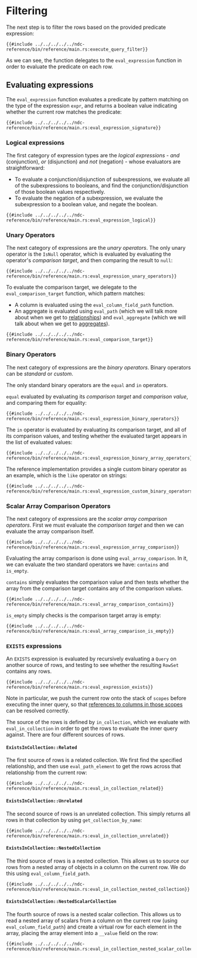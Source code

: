 # Filtering

The next step is to filter the rows based on the provided predicate expression:

```rust,no_run,noplayground
{{#include ../../../../../ndc-reference/bin/reference/main.rs:execute_query_filter}}
```

As we can see, the function delegates to the `eval_expression` function in order to evaluate the predicate on each row.

## Evaluating expressions

The `eval_expression` function evaluates a predicate by pattern matching on the type of the expression `expr`, and returns a boolean value indicating whether the current row matches the predicate:

```rust,no_run,noplayground
{{#include ../../../../../ndc-reference/bin/reference/main.rs:eval_expression_signature}}
```

### Logical expressions

The first category of expression types are the _logical expressions_ - _and_ (conjunction), _or_ (disjunction) and _not_ (negation) - whose evaluators are straightforward:

- To evaluate a conjunction/disjunction of subexpressions, we evaluate all of the subexpressions to booleans, and find the conjunction/disjunction of those boolean values respectively.
- To evaluate the negation of a subexpression, we evaluate the subexpression to a boolean value, and negate the boolean.

```rust,no_run,noplayground
{{#include ../../../../../ndc-reference/bin/reference/main.rs:eval_expression_logical}}
```

### Unary Operators

The next category of expressions are the _unary operators_. The only unary operator is the `IsNull` operator, which is evaluated by evaluating the operator's _comparison target_, and then comparing the result to `null`:

```rust,no_run,noplayground
{{#include ../../../../../ndc-reference/bin/reference/main.rs:eval_expression_unary_operators}}
```

To evaluate the comparison target, we delegate to the `eval_comparison_target` function, which pattern matches:

- A column is evaluated using the `eval_column_field_path` function.
- An aggregate is evaluated using `eval_path` (which we will talk more about when we get to [relationships](./relationships.md)) and `eval_aggregate` (which we will talk about when we get to [aggregates](./aggregates.md)).

```rust,no_run,noplayground
{{#include ../../../../../ndc-reference/bin/reference/main.rs:eval_comparison_target}}
```

### Binary Operators

The next category of expressions are the _binary operators_. Binary operators can be _standard_ or _custom_.

The only standard binary operators are the `equal` and `in` operators.

`equal` evaluated by evaluating its _comparison target_ and _comparison value_, and comparing them for equality:

```rust,no_run,noplayground
{{#include ../../../../../ndc-reference/bin/reference/main.rs:eval_expression_binary_operators}}
```

The `in` operator is evaluated by evaluating its comparison target, and all of its comparison values, and testing whether the evaluated target appears in the list of evaluated values:

```rust,no_run,noplayground
{{#include ../../../../../ndc-reference/bin/reference/main.rs:eval_expression_binary_array_operators}}
```

The reference implementation provides a single custom binary operator as an example, which is the `like` operator on strings:

```rust,no_run,noplayground
{{#include ../../../../../ndc-reference/bin/reference/main.rs:eval_expression_custom_binary_operators}}
```

### Scalar Array Comparison Operators

The next category of expressions are the _scalar array comparison operators_. First we must evaluate the _comparison target_ and then we can evaluate the array comparison itself.

```rust,no_run,noplayground
{{#include ../../../../../ndc-reference/bin/reference/main.rs:eval_expression_array_comparison}}
```

Evaluating the array comparison is done using `eval_array_comparison`. In it, we can evaluate the two standard operators we have: `contains` and `is_empty`.

`contains` simply evaluates the comparison value and then tests whether the array from the comparison target contains any of the comparison values.

```rust,no_run,noplayground
{{#include ../../../../../ndc-reference/bin/reference/main.rs:eval_array_comparison_contains}}
```

`is_empty` simply checks is the comparison target array is empty:

```rust,no_run,noplayground
{{#include ../../../../../ndc-reference/bin/reference/main.rs:eval_array_comparison_is_empty}}
```

### `EXISTS` expressions

An `EXISTS` expression is evaluated by recursively evaluating a `Query` on another source of rows, and testing to see whether the resulting `RowSet` contains any rows.

```rust,no_run,noplayground
{{#include ../../../../../ndc-reference/bin/reference/main.rs:eval_expression_exists}}
```

Note in particular, we push the current row onto the stack of `scopes` before executing the inner query, so that [references to columns in those scopes](../../../specification/queries/filtering.md#referencing-a-column-from-a-collection-in-scope) can be resolved correctly.

The source of the rows is defined by `in_collection`, which we evaluate with `eval_in_collection` in order to get the rows to evaluate the inner query against. There are four different sources of rows.

#### `ExistsInCollection::Related`

The first source of rows is a related collection. We first find the specified relationship, and then use `eval_path_element` to get the rows across that relationship from the current row:

```rust,no_run,noplayground
{{#include ../../../../../ndc-reference/bin/reference/main.rs:eval_in_collection_related}}
```

#### `ExistsInCollection::Unrelated`

The second source of rows is an unrelated collection. This simply returns all rows in that collection by using `get_collection_by_name`:

```rust,no_run,noplayground
{{#include ../../../../../ndc-reference/bin/reference/main.rs:eval_in_collection_unrelated}}
```

#### `ExistsInCollection::NestedCollection`

The third source of rows is a nested collection. This allows us to source our rows from a nested array of objects in a column on the current row. We do this using `eval_column_field_path`.

```rust,no_run,noplayground
{{#include ../../../../../ndc-reference/bin/reference/main.rs:eval_in_collection_nested_collection}}
```

#### `ExistsInCollection::NestedScalarCollection`

The fourth source of rows is a nested scalar collection. This allows us to read a nested array of scalars from a column on the current row (using `eval_column_field_path`) and create a virtual row for each element in the array, placing the array element into a `__value` field on the row:

```rust,no_run,noplayground
{{#include ../../../../../ndc-reference/bin/reference/main.rs:eval_in_collection_nested_scalar_collection}}
```
